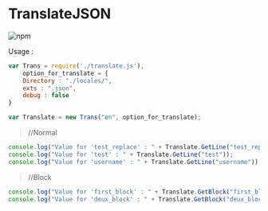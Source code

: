 # TranslateJSON
![npm](https://nodei.co/npm/translatejson.png?downloads=true&downloadRank=true)

Usage : 
```JavaScript
var Trans = require('./translate.js'),
    option_for_translate = {
    Directory : "./locales/",
    exts : ".json",
    debug : false
}

var Translate = new Trans("en", option_for_translate);
```

>//Normal
```JavaScript
console.log("Value for 'test_replace' : " + Translate.GetLine("test_replace", "deathart"));
console.log("Value for 'test' : " + Translate.GetLine("test"));
console.log("Value for 'username' : " + Translate.GetLine("username"));
```

>//Block
```JavaScript
console.log("Value for 'first_block' : " + Translate.GetBlock("first_block", "block_test"));
console.log("Value for 'deux_block' : " + Translate.GetBlock("deux_block", "block_test", "deathart"));
```